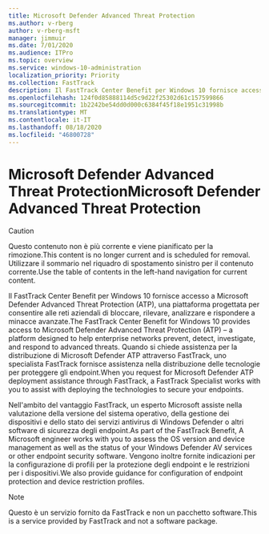 ```yaml
---
title: Microsoft Defender Advanced Threat Protection
ms.author: v-rberg
author: v-rberg-msft
manager: jimmuir
ms.date: 7/01/2020
ms.audience: ITPro
ms.topic: overview
ms.service: windows-10-administration
localization_priority: Priority
ms.collection: FastTrack
description: Il FastTrack Center Benefit per Windows 10 fornisce accesso a Microsoft Defender Advanced Threat Protection (ATP), un nuovo servizio progettato per consentire alle reti aziendali di bloccare, rilevare, analizzare e rispondere a minacce avanzate.
ms.openlocfilehash: 124f0d85888114d5c9d22f25302d61c157599866
ms.sourcegitcommit: 1b2242be54dd0d000c6384f45f18e1951c31998b
ms.translationtype: MT
ms.contentlocale: it-IT
ms.lasthandoff: 08/18/2020
ms.locfileid: "46800728"
---
```

# <a name="microsoft-defender-advanced-threat-protection"></a><span data-ttu-id="20e9a-103">Microsoft Defender Advanced Threat Protection</span><span class="sxs-lookup"><span data-stu-id="20e9a-103">Microsoft Defender Advanced Threat Protection</span></span>

> [!CAUTION]
> <span data-ttu-id="20e9a-104">Questo contenuto non è più corrente e viene pianificato per la rimozione.</span><span class="sxs-lookup"><span data-stu-id="20e9a-104">This content is no longer current and is scheduled for removal.</span></span> <span data-ttu-id="20e9a-105">Utilizzare il sommario nel riquadro di spostamento sinistro per il contenuto corrente.</span><span class="sxs-lookup"><span data-stu-id="20e9a-105">Use the table of contents in the left-hand navigation for current content.</span></span>

<span data-ttu-id="20e9a-106">Il FastTrack Center Benefit per Windows 10 fornisce accesso a Microsoft Defender Advanced Threat Protection (ATP), una piattaforma progettata per consentire alle reti aziendali di bloccare, rilevare, analizzare e rispondere a minacce avanzate.</span><span class="sxs-lookup"><span data-stu-id="20e9a-106">The FastTrack Center Benefit for Windows 10 provides access to Microsoft Defender Advanced Threat Protection (ATP) – a platform designed to help enterprise networks prevent, detect, investigate, and respond to advanced threats.</span></span> <span data-ttu-id="20e9a-107">Quando si chiede assistenza per la distribuzione di Microsoft Defender ATP attraverso FastTrack, uno specialista FastTrack fornisce assistenza nella distribuzione delle tecnologie per proteggere gli endpoint.</span><span class="sxs-lookup"><span data-stu-id="20e9a-107">When you request for Microsoft Defender ATP deployment assistance through FastTrack, a FastTrack Specialist works with you to assist with deploying the technologies to secure your endpoints.</span></span>

<span data-ttu-id="20e9a-108">Nell'ambito del vantaggio FastTrack, un esperto Microsoft assiste nella valutazione della versione del sistema operativo, della gestione dei dispositivi e dello stato dei servizi antivirus di Windows Defender o altri software di sicurezza degli endpoint.</span><span class="sxs-lookup"><span data-stu-id="20e9a-108">As part of the FastTrack Benefit, A Microsoft engineer works with you to assess the OS version and device management as well as the status of your Windows Defender AV services or other endpoint security software.</span></span> <span data-ttu-id="20e9a-109">Vengono inoltre fornite indicazioni per la configurazione di profili per la protezione degli endpoint e le restrizioni per i dispositivi.</span><span class="sxs-lookup"><span data-stu-id="20e9a-109">We also provide guidance for configuration of endpoint protection and device restriction profiles.</span></span>  

> [!NOTE]
> <span data-ttu-id="20e9a-110">Questo è un servizio fornito da FastTrack e non un pacchetto software.</span><span class="sxs-lookup"><span data-stu-id="20e9a-110">This is a service provided by FastTrack and not a software package.</span></span> 


